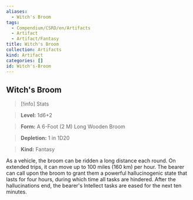 ```yaml
---
aliases:
  - Witch's Broom
tags:
  - Compendium/CSRD/en/Artifacts
  - Artifact
  - Artifact/Fantasy
title: Witch's Broom
collection: Artifacts
kind: Artifact
categories: []
id: Witch's-Broom
---
```

## Witch's Broom    
>[!info] Stats    
> **Level:** 1d6+2    
> **Form:** A 6-Foot (2 M) Long Wooden Broom    
> **Depletion:** 1 in 1D20    
> **Kind:** Fantasy  
    
As a vehicle, the broom can be ridden a long distance each round. On extended trips, it can move up to 100 miles (160 km) per hour. The bearer can call upon the broom to grant them a powerful hallucinogenic state that lasts for four hours, during which time all tasks are hindered. After the hallucinations end, the bearer's Intellect tasks are eased for the next ten minutes.
